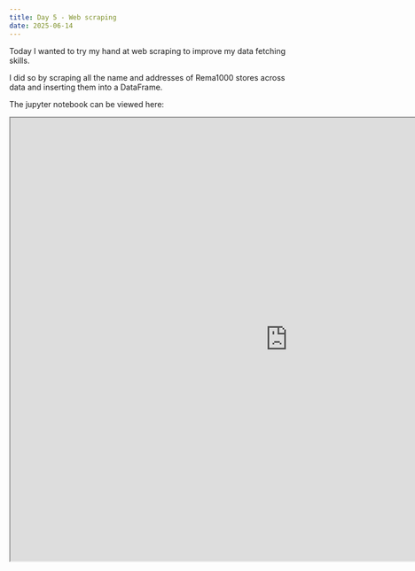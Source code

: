 ```yaml
---
title: Day 5 - Web scraping
date: 2025-06-14
---
```

Today I wanted to try my hand at web scraping to improve my data fetching skills.

I did so by scraping all the name and addresses of Rema1000 stores across data and inserting them into a DataFrame.

The jupyter notebook can be viewed here:
<iframe 
width=1000px
height=800px
src="https://nbviewer.org/github/Lokopu/1000daysofcoding/blob/main/daily-projects/day5_20250615/Rema1k.ipynb">
</iframe>


